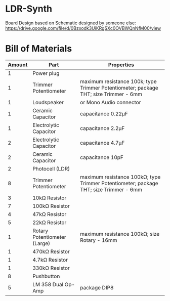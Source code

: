 # LDR-Synth
Board Design based on Schematic designed by someone else:
https://drive.google.com/file/d/0Bzxodk3UiKRgSXc0OVBWQnNfM00/view

# Bill of Materials
|Amount|Part|Properties|
|---|---|---|
|1|Power plug||
|1|Trimmer Potentiometer|maximum resistance 100k; type Trimmer Potentiometer; package THT; size Trimmer - 6mm
|1|Loudspeaker|or Mono Audio connector| 	
|1|Ceramic Capacitor|capacitance 0.22µF|
|1|Electrolytic Capacitor|capacitance 2.2µF|
|2|Electrolytic Capacitor|capacitance 4.7µF|
|2|Ceramic Capacitor|capacitance 10pF|
|2|Photocell (LDR)||
|8|Trimmer Potentiometer|maximum resistance 100kΩ; type Trimmer Potentiometer; package THT; size Trimmer - 6mm|
|3|10kΩ Resistor||
|7|100kΩ Resistor||
|4|47kΩ Resistor||
|5|22kΩ Resistor||
|1|Rotary Potentiometer (Large)|maximum resistance 100kΩ; size Rotary - 16mm|
|1|470kΩ Resistor||
|1|4.7kΩ Resistor||
|1|330kΩ Resistor||
|8|Pushbutton||
|5|LM 358 Dual Op-Amp|package DIP8|

